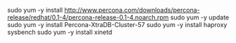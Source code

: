 sudo yum -y install http://www.percona.com/downloads/percona-release/redhat/0.1-4/percona-release-0.1-4.noarch.rpm
sudo yum -y update
sudo yum -y install Percona-XtraDB-Cluster-57
sudo yum -y install haproxy sysbench
sudo yum -y install xinetd

